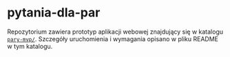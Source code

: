 # pytania-dla-par

Repozytorium zawiera prototyp aplikacji webowej znajdujący się w katalogu [`pary-mvp/`](pary-mvp/). Szczegóły uruchomienia i wymagania opisano w pliku README w tym katalogu.
